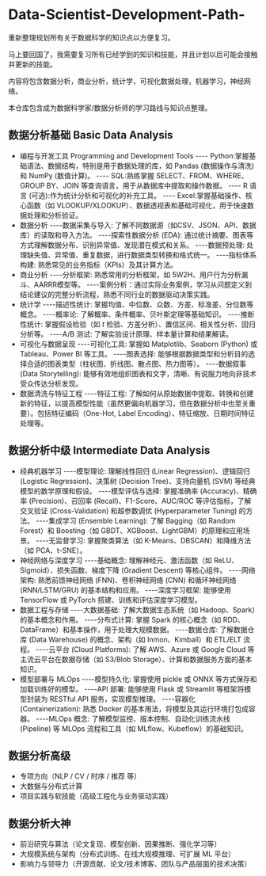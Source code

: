 # Data-Scientist-Development-Path-
重新整理规划所有关于数据科学的知识点以方便复习。


马上要回国了，我需要复习所有已经学到的知识和技能，并且计划以后可能会接触并更新的技能。

内容将包含数据分析，商业分析，统计学，可视化数据处理，机器学习，神经网络。

本仓库包含成为数据科学家/数据分析师的学习路线与知识点整理。


## 数据分析基础 Basic Data Analysis
- 编程与开发工具 Programming and Development Tools
---- Python:掌握基础语法、数据结构，特别是用于数据处理的库，如 Pandas (数据操作与清洗) 和 NumPy (数值计算)。
---- SQL:熟练掌握 SELECT、FROM、WHERE、GROUP BY、JOIN 等查询语言，用于从数据库中提取和操作数据。
---- R 语言 (可选):作为统计分析和可视化的补充工具。
---- Excel:掌握基础操作、核心函数（如 VLOOKUP/XLOOKUP）、数据透视表和基础可视化，用于快速数据处理和分析验证。
- 数据分析
  ----数据采集与导入: 了解不同数据源（如CSV、JSON、API、数据库）的读取和导入方法。
  ----探索性数据分析 (EDA): 通过统计摘要、图表等方式理解数据分布、识别异常值、发现潜在模式和关系。
  ----数据预处理: 处理缺失值、异常值、重复数据，进行数据类型转换和格式统一。
  ----指标体系构建: 熟悉常见的业务指标（KPIs）及其计算方法。
- 商业分析
  ----分析框架: 熟悉常用的分析框架，如 5W2H、用户行为分析漏斗、AARRR模型等。
  ----案例分析：通过实际业务案例，学习从问题定义到结论建议的完整分析流程，熟悉不同行业的数据驱动决策实践。
- 统计学
  ----描述性统计: 掌握均值、中位数、众数、方差、标准差、分位数等概念。
  ----概率论: 了解概率、条件概率、贝叶斯定理等基础知识。
  ----推断性统计: 掌握假设检验（如 $t$ 检验、方差分析）、置信区间、相关性分析、回归分析等。
  ----A/B 测试: 了解实验设计原理、样本量计算和结果解读。
- 可视化与数据呈现
  ----可视化工具: 掌握如 Matplotlib、Seaborn (Python) 或 Tableau、Power BI 等工具。
  ----图表选择: 能够根据数据类型和分析目的选择合适的图表类型（柱状图、折线图、散点图、热力图等）。
  ----数据叙事 (Data Storytelling): 能够有效地组织图表和文字，清晰、有说服力地向非技术受众传达分析发现。
- 数据清洗与特征工程
  ----特征工程: 了解如何从原始数据中提取、转换和创建新的特征，以提高模型性能（虽然更偏向机器学习，但在数据分析中也至关重要）。包括特征编码（One-Hot, Label Encoding）、特征缩放、日期时间特征处理等。
  
## 数据分析中级 Intermediate Data Analysis
- 经典机器学习
  ----模型理论: 理解线性回归 (Linear Regression)、逻辑回归 (Logistic Regression)、决策树 (Decision Tree)、支持向量机 (SVM) 等经典模型的数学原理和假设。
  ----模型评估与选择: 掌握准确率 (Accuracy)、精确率 (Precision)、召回率 (Recall)、F1-Score、AUC/ROC 等评估指标，了解交叉验证 (Cross-Validation) 和超参数调优 (Hyperparameter Tuning) 的方法。
  ----集成学习 (Ensemble Learning): 了解 Bagging（如 Random Forest）和 Boosting（如 GBDT、XGBoost、LightGBM）的原理和应用场景。
  ----无监督学习: 掌握聚类算法（如 K-Means、DBSCAN）和降维方法（如 PCA、t-SNE）。
- 神经网络与深度学习
  ----基础概念: 理解神经元、激活函数（如 ReLU、Sigmoid）、损失函数、梯度下降 (Gradient Descent) 等核心组件。
  ----网络架构: 熟悉前馈神经网络 (FNN)、卷积神经网络 (CNN) 和循环神经网络 (RNN/LSTM/GRU) 的基本结构和应用。
  ----深度学习框架: 能够使用 TensorFlow 或 PyTorch 搭建、训练和评估深度学习模型。
- 数据工程与存储
  ----大数据基础: 了解大数据生态系统（如 Hadoop、Spark）的基本概念和作用。
  ----分布式计算: 掌握 Spark 的核心概念（如 RDD、DataFrame）和基本操作，用于处理大规模数据。
  ----数据仓库: 了解数据仓库 (Data Warehouse) 的概念、架构（如 Inmon、Kimball）和 ETL/ELT 流程。
  ----云平台 (Cloud Platforms): 了解 AWS、Azure 或 Google Cloud 等主流云平台在数据存储（如 S3/Blob Storage）、计算和数据服务方面的基本知识。
- 模型部署与 MLOps
  ----模型持久化: 掌握使用 pickle 或 ONNX 等方式保存和加载训练好的模型。
  ----API 部署: 能够使用 Flask 或 Streamlit 等框架将模型封装为 RESTful API 服务，实现模型推理。
  ----容器化 (Containerization): 熟悉 Docker 的基本用法，将模型及其运行环境打包成容器。
  ----MLOps 概念: 了解模型监控、版本控制、自动化训练流水线 (Pipeline) 等 MLOps 流程和工具（如 MLflow、Kubeflow）的基础知识。
## 数据分析高级
- 专项方向（NLP / CV / 时序 / 推荐 等）
- 大数据与分布式计算
- 项目实践与软技能（高级工程化与业务驱动实践）

## 数据分析大神
- 前沿研究与算法（论文复现、模型创新、因果推断、强化学习等）
- 大规模系统与架构（分布式训练、在线大规模推理、可扩展 ML 平台）
- 影响力与领导力（开源贡献、论文/技术博客、团队与产品层面的技术决策）
